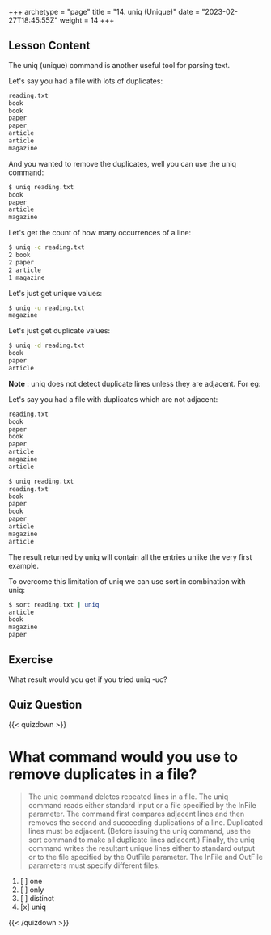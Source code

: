 +++
archetype = "page"
title = "14. uniq (Unique)"
date = "2023-02-27T18:45:55Z"
weight = 14
+++

## Lesson Content

The uniq (unique) command is another useful tool for parsing text.

Let's say you had a file with lots of duplicates:

```bash
reading.txt
book
book
paper
paper
article
article
magazine
```

And you wanted to remove the duplicates, well you can use the uniq command:

```bash
$ uniq reading.txt
book
paper
article
magazine
```

Let's get the count of how many occurrences of a line:

```bash
$ uniq -c reading.txt
2 book
2 paper
2 article
1 magazine
```

Let's just get unique values:

```bash
$ uniq -u reading.txt
magazine
```

Let's just get duplicate values:

```bash
$ uniq -d reading.txt
book
paper
article
```

**Note** : uniq does not detect duplicate lines unless they are adjacent. For eg:

Let's say you had a file with duplicates which are not adjacent:

```bash
reading.txt
book
paper
book
paper
article
magazine
article
```

```bash
$ uniq reading.txt
reading.txt
book
paper
book
paper
article
magazine
article
```

The result returned by uniq will contain all the entries unlike the very first
example.

To overcome this limitation of uniq we can use sort in combination with uniq:

```bash
$ sort reading.txt | uniq
article
book
magazine
paper
```

## Exercise

What result would you get if you tried uniq -uc?

## Quiz Question

{{< quizdown >}}

# What command would you use to remove duplicates in a file?

> The uniq command deletes repeated lines in a file. The uniq command reads either standard input or a file specified by the InFile parameter. The command first compares adjacent lines and then removes the second and succeeding duplications of a line. Duplicated lines must be adjacent. (Before issuing the uniq command, use the sort command to make all duplicate lines adjacent.) Finally, the uniq command writes the resultant unique lines either to standard output or to the file specified by the OutFile parameter. The InFile and OutFile parameters must specify different files.

1. [ ]  one
2. [ ] only
3. [ ] distinct 
4. [x] uniq

{{< /quizdown >}}
